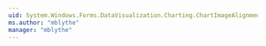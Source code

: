 ```yaml
---
uid: System.Windows.Forms.DataVisualization.Charting.ChartImageAlignmentStyle
ms.author: "mblythe"
manager: "mblythe"
---
```

